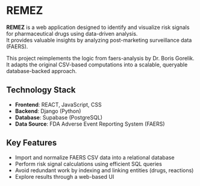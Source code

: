 # REMEZ

**REMEZ** is a web application designed to identify and visualize risk signals for pharmaceutical drugs using data-driven analysis.  
It provides valuable insights by analyzing post-marketing surveillance data (FAERS).

This project reimplements the logic from faers-analysis by Dr. Boris Gorelik.
It adapts the original CSV-based computations into a scalable, queryable database-backed approach.

## Technology Stack
- **Frontend**: REACT, JavaScript, CSS
- **Backend**: Django (Python)
- **Database**: Supabase (PostgreSQL)
- **Data Source**: FDA Adverse Event Reporting System (FAERS)

## Key Features
- Import and normalize FAERS CSV data into a relational database
- Perform risk signal calculations using efficient SQL queries
- Avoid redundant work by indexing and linking entities (drugs, reactions)
- Explore results through a web-based UI
